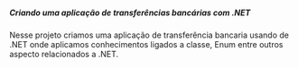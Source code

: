 ##### Criando uma aplicação de transferências bancárias com .NET 

Nesse projeto criamos uma aplicação de transferência bancaria usando de .NET onde aplicamos conhecimentos ligados a classe, Enum entre outros aspecto relacionados a .NET. 